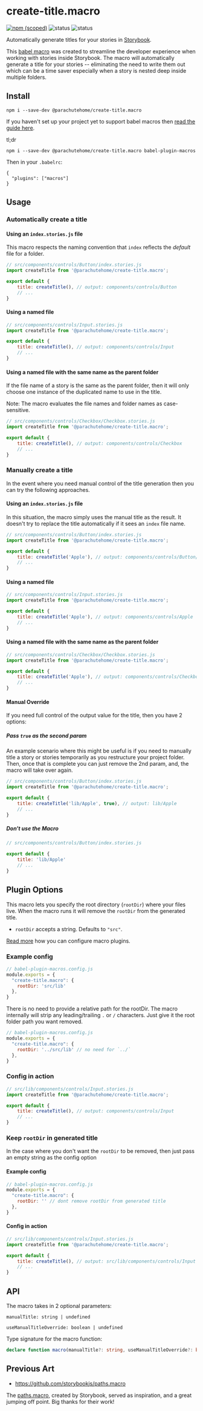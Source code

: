 # create-title.macro

[![npm (scoped)](https://img.shields.io/npm/v/@parachutehome/create-title.macro)](https://www.npmjs.com/package/@parachutehome/create-title.macro "View this project on npm")
![status](https://img.shields.io/badge/status-stable-green?style=flat-square)
![status](https://img.shields.io/badge/maintained-yes-green?style=flat-square)

Automatically generate titles for your stories in [Storybook](https://storybook.js.org/).

This [babel macro](https://github.com/kentcdodds/babel-plugin-macros) was created to 
streamline the developer experience when working with stories inside Storybook. The macro
will automatically generate a title for your stories -- eliminating the need to 
write them out which can be a time saver especially when a story is nested deep inside
multiple folders.

## Install

```
npm i --save-dev @parachutehome/create-title.macro
```

If you haven't set up your project yet to support babel macros then [read the guide here](https://github.com/kentcdodds/babel-plugin-macros/blob/main/other/docs/user.md).

tl;dr

```
npm i --save-dev @parachutehome/create-title.macro babel-plugin-macros
```

Then in your `.babelrc`:

```
{
  "plugins": ["macros"]
}
```


## Usage

### Automatically create a title

#### Using an `index.stories.js` file

This macro respects the naming convention that `index` reflects the _default_ file
for a folder.

```javascript
// src/components/controls/Button/index.stories.js
import createTitle from '@parachutehome/create-title.macro';

export default {
    title: createTitle(), // output: components/controls/Button
    // ...
}
```

#### Using a named file

```javascript
// src/components/controls/Input.stories.js
import createTitle from '@parachutehome/create-title.macro';

export default {
    title: createTitle(), // output: components/controls/Input
    // ...
}
```


#### Using a named file with the same name as the parent folder

If the file name of a story is the same as the parent folder, then it will only 
choose one instance of the duplicated name to use in the title.

Note: The macro evaluates the file names and folder names as case-sensitive.

```javascript
// src/components/controls/Checkbox/Checkbox.stories.js
import createTitle from '@parachutehome/create-title.macro';

export default {
    title: createTitle(), // output: components/controls/Checkbox
    // ...
}
```

### Manually create a title

In the event where you need manual control of the title generation
then you can try the following approaches.

#### Using an `index.stories.js` file

In this situation, the macro simply uses the manual title as the result.
It doesn't try to replace the title automatically if it sees an `index` file name.

```javascript
// src/components/controls/Button/index.stories.js
import createTitle from '@parachutehome/create-title.macro';

export default {
    title: createTitle('Apple'), // output: components/controls/Button/Apple
    // ...
}
```

#### Using a named file

```javascript
// src/components/controls/Input.stories.js
import createTitle from '@parachutehome/create-title.macro';

export default {
    title: createTitle('Apple'), // output: components/controls/Apple
    // ...
}
```

#### Using a named file with the same name as the parent folder

```javascript
// src/components/controls/Checkbox/Checkbox.stories.js
import createTitle from '@parachutehome/create-title.macro';

export default {
    title: createTitle('Apple'), // output: components/controls/Checkbox/Apple
    // ...
}
```

#### Manual Override

If you need full control of the output value for the title, then you have 2 options:

##### Pass `true` as the second param

An example scenario where this might be useful is if you need
to manually title a story or stories temporarily as you
restructure your project folder. Then, once that is complete
you can just remove the 2nd param, and, the macro will take 
over again.

```javascript
// src/components/controls/Button/index.stories.js
import createTitle from '@parachutehome/create-title.macro';

export default {
    title: createTitle('lib/Apple', true), // output: lib/Apple 
    // ...
}
```

##### Don't use the Macro

```javascript
// src/components/controls/Button/index.stories.js

export default {
    title: 'lib/Apple' 
    // ...
}
```

## Plugin Options

This macro lets you specify the root directory (`rootDir`) where your files live.
When the macro runs it will remove the `rootDir` from the generated title.

- `rootDir` accepts a string. Defaults to `"src"`. 

[Read more](https://github.com/kentcdodds/babel-plugin-macros/blob/main/other/docs/user.md#config) how you can configure macro plugins.

### Example config

```javascript
// babel-plugin-macros.config.js
module.exports = {
  "create-title.macro": {
    rootDir: 'src/lib'
  },
}
```

There is no need to provide a relative path for the rootDir.
The macro internally will strip any leading/trailing `.` or `/` characters.
Just give it the root folder path you want removed.

```javascript
// babel-plugin-macros.config.js
module.exports = {
  "create-title.macro": {
    rootDir: '../src/lib' // no need for `../`
  },
}
```

### Config in action

```javascript
// src/lib/components/controls/Input.stories.js
import createTitle from '@parachutehome/create-title.macro';

export default {
    title: createTitle(), // output: components/controls/Input
    // ...
}
```

### Keep `rootDir` in generated title

In the case where you don't want the `rootDir` to be removed, then just
pass an empty string as the config option


#### Example config

```javascript
// babel-plugin-macros.config.js
module.exports = {
  "create-title.macro": {
    rootDir: '' // dont remove rootDir from generated title
  },
}
```

#### Config in action

```javascript
// src/lib/components/controls/Input.stories.js
import createTitle from '@parachutehome/create-title.macro';

export default {
    title: createTitle(), // output: src/lib/components/controls/Input
    // ...
}
```

## API

The macro takes in 2 optional parameters: 

`manualTitle: string | undefined`

`useManualTitleOverride: boolean | undefined`


Type signature for the macro function:

```typescript
declare function macro(manualTitle?: string, useManualTitleOverride?: boolean): string;
```

## Previous Art

- https://github.com/storybookjs/paths.macro

The [paths.macro](https://github.com/storybookjs/paths.macro), created by Storybook,
served as inspiration, and a great jumping off point. Big thanks for their work!